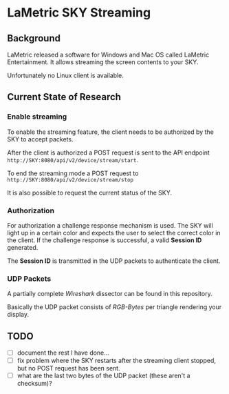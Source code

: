 # LaMetric SKY Streaming

## Background

LaMetric released a software for Windows and Mac OS called LaMetric Entertainment.
It allows streaming the screen contents to your SKY.

Unfortunately no Linux client is available.

## Current State of Research

### Enable streaming

To enable the streaming feature, the client needs to be authorized by the SKY to accept packets.

After the client is authorized a POST request is sent to the API endpoint `http://SKY:8080/api/v2/device/stream/start`.

To end the streaming mode a POST request to `http://SKY:8080/api/v2/device/stream/stop`

It is also possible to request the current status of the SKY.

### Authorization

For authorization a challenge response mechanism is used.
The SKY will light up in a certain color and expects the user to select the correct color in the client.
If the challenge response is successful, a valid **Session ID** generated.

The **Session ID** is transmitted in the UDP packets to authenticate the client.

### UDP Packets

A partially complete _Wireshark_ dissector can be found in this repository.

Basically the UDP packet consists of _RGB-Bytes_ per triangle rendering your display.

## TODO

- [ ] document the rest I have done...
- [ ] fix problem where the SKY restarts after the streaming client stopped, but no POST request has been sent.
- [ ] what are the last two bytes of the UDP packet (these aren't a checksum)?
